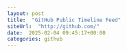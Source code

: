 ```yaml
---
layout: post
title:  "GitHub Public Timeline Feed"
siteUrl:  "http://github.com/"
date:  2025-02-04 09:45:17+00:00
categories: github
---
```

